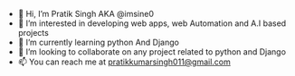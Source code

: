 - 👋 Hi, I’m Pratik Singh AKA @imsine0
- 👀 I’m interested in developing web apps, web Automation and A.I based projects
- 🌱 I’m currently learning python And Django
- 💞️ I’m looking to collaborate on any project related to python and Django
- 📫 You can reach me at pratikkumarsingh011@gmail.com

<!---
imsine0/imsine0 is a ✨ special ✨ repository because its `README.md` (this file) appears on your GitHub profile.
You can click the Preview link to take a look at your changes.
--->
